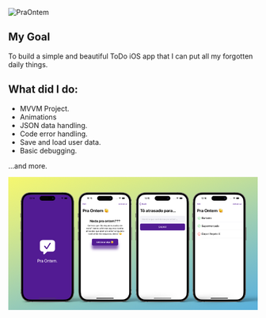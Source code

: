 ![PraOntem](https://socialify.git.ci/andremporto/PraOntem/image?description=1&descriptionEditable=My%20personal%20ToDo%20iOS%20App.&forks=1&issues=1&language=1&name=1&owner=1&pattern=Signal&pulls=1&stargazers=1&theme=Auto)

## My Goal

To build a simple and beautiful ToDo iOS app that I can put all my forgotten daily things.

## What did I do:

- MVVM Project.
- Animations
- JSON data handling.
- Code error handling.
- Save and load user data.
- Basic debugging.

…and more.

![Pra Ontem Banner](./PraOntem/Documentation/thumbIosIphoneREADME.webp)

